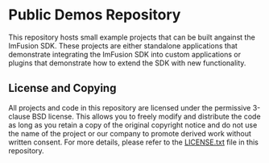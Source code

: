 # Public Demos Repository
This repository hosts small example projects that can be built angainst the ImFusion SDK.
These projects are either standalone applications that demonstrate integrating the ImFusion SDK into custom applications or plugins that demonstrate how to extend the SDK with new functionality.

## License and Copying
All projects and code in this repository are licensed under the permissive 3-clause BSD license. This allows you to freely modify and distribute the code as long as you retain a copy of the original copyright notice and do not use the name of the project or our company to promote derived work without written consent. For more details, please refer to the [LICENSE.txt](LICENSE.txt) file in this repository.

